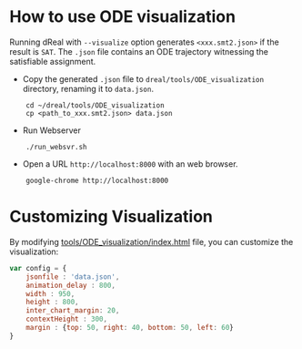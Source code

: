 How to use ODE visualization
============================

Running dReal with ``--visualize`` option generates ``<xxx.smt2.json>`` if the result is ``SAT``. The ``.json`` file contains an ODE trajectory witnessing the satisfiable assignment.

 - Copy the generated ``.json`` file to  ``dreal/tools/ODE_visualization`` directory, renaming it to
    ``data.json``.

````
    cd ~/dreal/tools/ODE_visualization
    cp <path_to_xxx.smt2.json> data.json
````

 - Run Webserver

````
    ./run_websvr.sh
````

 - Open a URL ``http://localhost:8000`` with an web browser.

````
    google-chrome http://localhost:8000
````

Customizing Visualization
=========================

By modifying [tools/ODE_visualization/index.html](/tools/ODE_visualization/index.html) file, you can customize the visualization:

````js
var config = {
    jsonfile : 'data.json',
    animation_delay : 800,
    width : 950,
    height : 800,
    inter_chart_margin: 20,
    contextHeight : 300,
    margin : {top: 50, right: 40, bottom: 50, left: 60}
}
````


